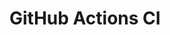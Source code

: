 # GitHub Actions CI


























































































































































































































































































































































































































































































































































































































































































































































































































































































































































































































































































































































































































































































































































































































































































































































































































































































































































































































































































































































































































































































































































































































































































































































































































































































